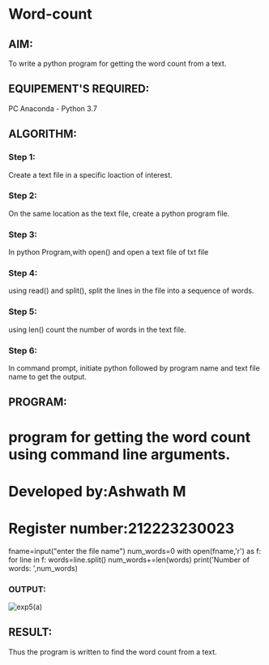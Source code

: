 # Word-count
## AIM:
To write a python program for getting the word count from a text.
## EQUIPEMENT'S REQUIRED: 
PC
Anaconda - Python 3.7
## ALGORITHM: 
### Step 1:
Create a text file in a specific loaction of interest.

### Step 2:
On the same location as the text file, create a python program file.
 
### Step 3:
In python Program,with open() and open a text file of txt file 

### Step 4:
using read() and split(), split the lines in the file into a sequence of words.  

### Step 5:
using len() count the number of words in the text file. 

### Step 6: 
In command prompt, initiate python followed by program name and text file name to get the
output. 

## PROGRAM:
# program for getting the word count using command line arguments.
# Developed by:Ashwath M
# Register number:212223230023
fname=input("enter the file name")
num_words=0
with open(fname,'r') as f:
for line in f:
words=line.split()
num_words+=len(words)
print('Number of words: ',num_words)


### OUTPUT:
![exp5(a)](https://github.com/Rohiit2005/Word-count/assets/138849178/e72d44d6-fdaa-4173-9788-e0f835959d27)




## RESULT:
Thus the program is written to find the word count from a text.
